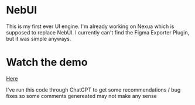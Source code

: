 # NebUI
 This is my first ever UI engine. I'm already working on Nexua which is supposed to replace NebUI. I currently can't find the Figma Exporter Plugin, but it was simple anyways.

# Watch the demo
[Here](https://streamable.com/xq21cv)

I've run this code through ChatGPT to get some recommendations / bug fixes so some comments genereated may not make any sense
